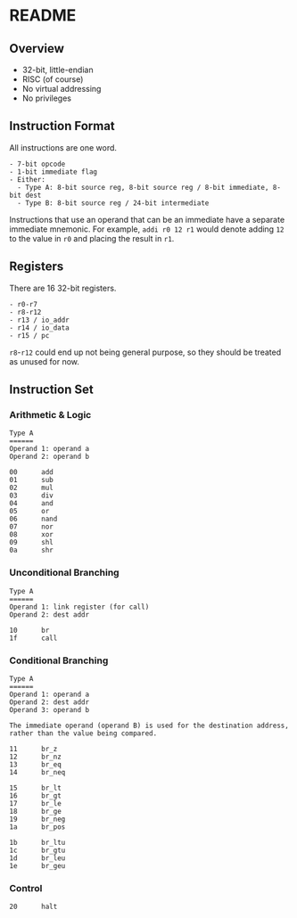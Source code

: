 # README

## Overview

- 32-bit, little-endian
- RISC (of course)
- No virtual addressing
- No privileges

## Instruction Format

All instructions are one word.

    - 7-bit opcode
    - 1-bit immediate flag
    - Either:
      - Type A: 8-bit source reg, 8-bit source reg / 8-bit immediate, 8-bit dest
      - Type B: 8-bit source reg / 24-bit intermediate

Instructions that use an operand that can be an immediate have a separate immediate mnemonic. For example, `addi r0 12 r1` would denote adding `12` to the value in `r0` and placing the result in `r1`.

## Registers

There are 16 32-bit registers.

    - r0-r7
    - r8-r12
    - r13 / io_addr
    - r14 / io_data
    - r15 / pc

`r8`-`r12` could end up not being general purpose, so they should be treated as unused for now.

## Instruction Set

### Arithmetic & Logic

    Type A
    ======
    Operand 1: operand a
    Operand 2: operand b

    00      add
    01      sub
    02      mul
    03      div
    04      and
    05      or
    06      nand
    07      nor
    08      xor
    09      shl
    0a      shr

### Unconditional Branching

    Type A
    ======
    Operand 1: link register (for call)
    Operand 2: dest addr

    10      br
    1f      call

### Conditional Branching

    Type A
    ======
    Operand 1: operand a
    Operand 2: dest addr
    Operand 3: operand b

    The immediate operand (operand B) is used for the destination address, rather than the value being compared.

    11      br_z
    12      br_nz
    13      br_eq
    14      br_neq

    15      br_lt
    16      br_gt
    17      br_le
    18      br_ge
    19      br_neg
    1a      br_pos

    1b      br_ltu
    1c      br_gtu
    1d      br_leu
    1e      br_geu

### Control

    20      halt
